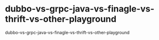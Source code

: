 # dubbo-vs-grpc-java-vs-finagle-vs-thrift-vs-other-playground
dubbo-vs-grpc-java-vs-finagle-vs-thrift-vs-other-playground

